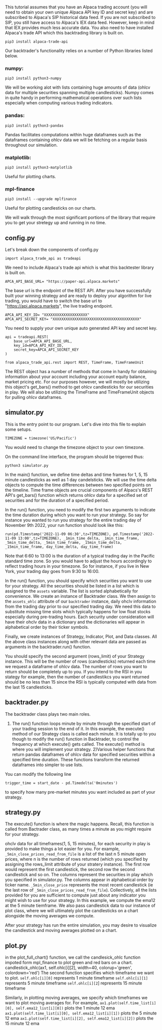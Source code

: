 This tutorial assumes that you have an Alpaca trading account (you will need to obtain your own unique Alpaca API key ID and secret key) and are subscribed to Alpaca's SIP historical data feed. If you are not subscribed to SIP, you still have access to Alpaca's IEX data feed. However, keep in mind that IEX provides much less accurate data. You also need to have installed Alpaca's trade API which this backtrading library is built on. 

```
pip3 install alpaca-trade-api
```

Our backtrader's functionality relies on a number of Python libraries listed below.

### numpy:
```
pip3 install python3-numpy
```
We will be working alot with lists containing huge amounts of data (ohlcv data for multiple securities spanning multiple candlesticks). Numpy comes in quite handy in performing mathematical operations over such lists especially when computing various trading indicators.

### pandas:
```
pip3 install python3-pandas
```
Pandas facilitates computations within huge dataframes such as the dataframes containing ohlcv data we will be fetching on a regular basis throughout our simulation.

### matplotlib:
```
pip3 install python3-matplotlib
```
Useful for plotting charts.

### mpl-finance
```
pip3 install --upgrade mplfinance
```
Useful for plotting candlesticks on our charts.



We will walk through the most significant portions of the library that require you to get your stretegy up and running in no time. 


## config.py

Let's break down the components of config.py

```
import alpaca_trade_api as tradeapi
```
We need to include Alpaca's trade api which is what this backtester library is built on. 

```
APCA_API_BASE_URL= "https://paper-api.alpaca.markets"
```
The base url is the endpoint of the REST API. After you have successfully built your winning strategy and are ready to deploy your algorithm for live trading, you would have to switch the base url to "https://api.alpaca.markets", the live trading endpoint.

```
APCA_API_KEY_ID= "XXXXXXXXXXXXXXXXXXXX"
APCA_API_SECRET_KEY= "XXXXXXXXXXXXXXXXXXXXXXXXXXXXXXXXXXXXXXXX"
```
You need to supply your own unique auto generated API key and secret key. 

```
api = tradeapi.REST(
    base_url=APCA_API_BASE_URL,
    key_id=APCA_API_KEY_ID,
    secret_key=APCA_API_SECRET_KEY
)

from alpaca_trade_api.rest import REST, TimeFrame, TimeFrameUnit
```
The REST object has a number of methods that come in handy for obtaining information about your account including your account equity balance, market pricing etc. For our purposes however, we will mostly be utilizing this object's get_bars() method to get ohlcv candlesticks for our securities in play. We will also be utilizing the TimeFrame and TimeFrameUnit objects for pulling ohlcv dataframes.


## simulator.py
This is the entry point to our program. Let's dive into this file to explain some setups.

```
TIMEZONE = timezone('US/Pacific')
```
You would need to change the timezone object to your own timezone.


On the command line interface, the program should be trigerred thus:
```
python3 simulator.py 
```

In the main() function, we define time deltas and time frames for 1, 5, 15 minute candlesticks as well as 1 day candelsticks. We will use the time delta objects to compute the time differences between two specified points on the timeline. Time frame objects are crucial components of Alpacs's REST API's get_bars() function which returns ohlcv data for a specified set of securities and for the duration of a specified period.

In the run() function, you need to modify the first two arguments to indicate the time duration during which you want to run your strategy. So say for instance you wanted to run you strategy for the entire trading day of November 9th 2022, your run function should look like this:
```
run(pd.Timestamp('2022-11-09 06:30',tz=TIMEZONE), pd.Timestamp('2022-11-09 13:00',tz=TIMEZONE), _1min_time_delta, _1min_time_frame, _5min_time_delta, _5min_time_frame, _15min_time_delta, _15min_time_frame, day_time_delta, day_time_frame)
```
 Note that 6:60 to 13:00 is the duration of a typical trading day in the Pacific standard time zone. So you would have to adjust the hours accordingly to reflect trading hours in your timezone. So for instance, if you live in New York, your trading day goes from 9:30 to 16:00.

In the run() function, you should specify which securities you want to use for your strategy. All the securities should be listed in a list which is assigned to the ```assets``` variable. The list is sorted alphabetically for convenience. We create an instance of Backtrader class. We then assign to the ```assets_ohlc``` attribute of our ```backtrader``` instance, daily ohclv information from the trading day prior to our specified trading day. We need this data to substitute missing time slots which typically happens for low float stocks especially during pre-trading hours. Each security under consideration will have their ohclv data in a dictionary and the dictionaries will appear in alphabetical order by their ticker symbols. 

Finally, we create instances of Strategy, Indicator, Plot, and Data classes. All the above class instances along with other relevant data are passed as arguments in the backtrader.run() function.

You should specify the second argument (rows_limit) of your Strategy instance. This will be the number of rows (candlesticks) returned each time we request a dataframe of ohlcv data. The number of rows you want to return should be completely up to you. If you intend to the RSI in you stategy for example, then the number of candlestikcs you want returned should be no less than 15 since the RSI is typically computed with data from the last 15 candlesticks. 


## backtrader.py

The backtrader class plays two main roles. 
1) The run() function loops minute by minute through the specified start of your trading session to the end of it.  In this example, the execute() method of our Strategy class is called each minute.  It is totally up to you though to modify the run() function in Backtrader, to control the frequency at which execute() gets called. The execute() method is where you will implement your strategy. 
2)Various helper functions that return pandas dataframes of ohlcv data for specified securities within a specified time duration. These functions transform the returned dataframes into simpler to use lists.  

You can modify the following line
```
trigger_time = start_date - pd.Timedelta('0minutes')
```
to specify how many pre-market minutes you want included as part of your strategy.


## strategy.py
The execute() function is where the magic happens. Recall,  this function is called from Bactrader class, as many times a minute as you might require for your strategy.

ohclv data for all timeframes(1, 5, 15 minutes), for each security in play is provided to make things a lot easier for you.  For example, ```_5min_close_prices_read_from_file``` is a list of the last n 5 minute open prices, where n is the number of rows returned (which you specified by assigning the rows_limit attribute of your stratery instance). The first row would represent the first candlestick, the second row the second candlestick and so on. The columns represent the securities in play which you specified in simulator.py. The columns appear in alphabetical order by ticker name. ```_5min_close_price``` represents the most recent candlestick (ie the last row of ```_5min_close_prices_read_from_file```).  Collectively, all the lists provided for you are sufficient to compute just about any indicator you might wish to use for your strategy. In this example, we compute the ema12 at the 5 minute tiemframe. We also pass candlestick data to our instance of plot class, where we will ultimately plot the candlesticks on a chart alongside the moving averages we compute.

After your strategy has run the entire simulation, you may desire to visualize the candlestick and moving averages plotted on a chart. 


## plot.py
in the plot_full_chart() function, we call the candlesick_ohlc function impoted form mpl_finance to plot green and red bars on a chart. 
candlestick_ohlc(ax1, self.ohlc[i][2], width=40, colorup='green', colordown='red')
The second function specifies which timeframe we want to plot.
```self.ohlc[i][0]``` represents 1 minute timeframe
```self.ohlc[i][1]``` represents 5 minute timeframe
```self.ohlc[i][2```] represents 15 minute timeframe

Similarly, in plotting moving averages, we specify which timeframes we want to plot moving averages for. For example,
```ax1.plot(self.time_list[i][0], self.ema12_list[i][0])``` plots the 1 minute 12 ema
```ax1.plot(self.time_list[i][0], self.ema12_list[i][1])``` plots the 5 minute 12 ema
```ax1.plot(self.time_list[i][2], self.ema12_list[i][2])``` plots the 15 minute 12 ema


